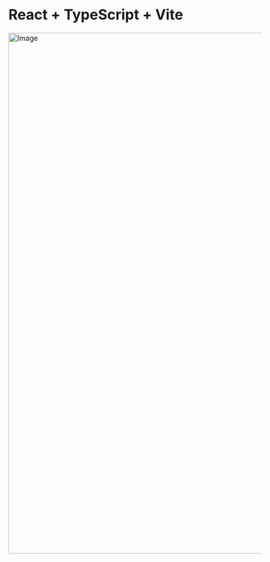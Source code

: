 # React + TypeScript + Vite

<img width="1910" height="1038" alt="Image" src="https://github.com/user-attachments/assets/a7fd0008-60c6-4374-a1e1-500f0d53e0ca" />
